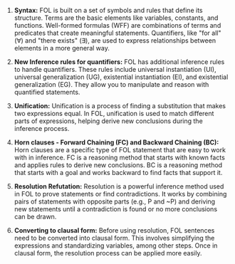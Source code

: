 1.  **Syntax:** FOL is built on a set of symbols and rules that define its structure. Terms are the basic elements like variables, constants, and functions. Well-formed formulas (WFF) are combinations of terms and predicates that create meaningful statements. Quantifiers, like "for all" (∀) and "there exists" (∃), are used to express relationships between elements in a more general way.
    
2.  **New Inference rules for quantifiers:** FOL has additional inference rules to handle quantifiers. These rules include universal instantiation (UI), universal generalization (UG), existential instantiation (EI), and existential generalization (EG). They allow you to manipulate and reason with quantified statements.
    
3.  **Unification:** Unification is a process of finding a substitution that makes two expressions equal. In FOL, unification is used to match different parts of expressions, helping derive new conclusions during the inference process.
    
4.  **Horn clauses - Forward Chaining (FC) and Backward Chaining (BC):** Horn clauses are a specific type of FOL statement that are easy to work with in inference. FC is a reasoning method that starts with known facts and applies rules to derive new conclusions. BC is a reasoning method that starts with a goal and works backward to find facts that support it.
    
5.  **Resolution Refutation:** Resolution is a powerful inference method used in FOL to prove statements or find contradictions. It works by combining pairs of statements with opposite parts (e.g., P and ~P) and deriving new statements until a contradiction is found or no more conclusions can be drawn.
    
6.  **Converting to clausal form:** Before using resolution, FOL sentences need to be converted into clausal form. This involves simplifying the expressions and standardizing variables, among other steps. Once in clausal form, the resolution process can be applied more easily.